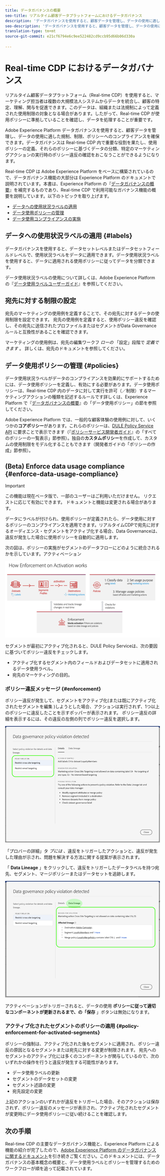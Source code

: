 ```yaml
---
title: データガバナンスの概要
seo-title: リアルタイム顧客データプラットフォームにおけるデータガバナンス
description: 'データガバナンスを使用すると、顧客データを管理し、データの使用に適した規制、制限、ポリシーへのコンプライアンスを確保できます。 '
seo-description: 'データガバナンスを使用すると、顧客データを管理し、データの使用に適した規制、制限、ポリシーへのコンプライアンスを確保できます。 '
translation-type: tm+mt
source-git-commit: e21cf6794e6c9ee522482cd9ccb95d66b06d330a

---
```



# Real-time CDP におけるデータガバナンス

リアルタイム顧客データプラットフォーム（Real-time CDP）を使用すると、マーケティング担当者は複数の大規模法人システムからデータを統合し、顧客の特定、理解、関与を促進できます。このデータは、組織または法規制によって定義された使用制限の対象となる場合があります。したがって、Real-time CDP が使用ポリシーに準拠していることを確認し、データを処理することが重要です。

Adobe Experience Platform データガバナンスを使用すると、顧客データを管理し、データの使用に適した規制、制限、ポリシーへのコンプライアンスを確保できます。データガバナンスは Real-time CDP 内で重要な役割を果たし、使用ポリシーの定義、それらのポリシーに基づくデータの分類、特定のマーケティングアクションの実行時のポリシー違反の確認をおこなうことができるようになります。

Real-time CDP は Adobe Experience Platform をベースに構築されているので、データガバナンス機能の大部分は Experience Platform のドキュメントで説明されています。本書は、Experience Platform の『[データガバナンスの概要](../../data-governance/home.md)』を補完するものであり、Real-time CDP で利用可能なガバナンス機能の概要を説明しています。以下のトピックを取り上げます。

* [データへの使用状況ラベルの適用](#labels)
* [データ使用ポリシーの管理](#policies)
* [データ使用コンプライアンスの実施](#enforcement)

## データへの使用状況ラベルの適用 {#labels}

データガバナンスを使用すると、データセットレベルまたはデータセットフィールドレベルで、使用状況ラベルをデータに適用できます。データ使用状況ラベルを使用すると、データに適用される使用ポリシーに従ってデータを分類できます。

データ使用状況ラベルの使用について詳しくは、Adobe Experience Platform の『[データ使用ラベルユーザーガイド](../../data-governance/labels/overview.md)』を参照してください。

## 宛先に対する制限の設定

宛先のマーケティングの使用例を定義することで、その宛先に対するデータの使用制限を設定できます。 宛先の使用例を定義すると、使用ポリシー違反を確認し、その宛先に送信されたプロファイルまたはセグメントがData Governanceルールと互換性があることを確認できます。

マーケティングの使用例は、宛先の編集ワークフ _ローの_ 「設定」段階で _定義できます_ 。 詳しくは、宛先のドキュメントを参照してください。


## データ使用ポリシーの管理 {#policies}

データ使用状況ラベルがデータのコンプライアンスを効果的にサポートするためには、データ使用ポリシーを定義し、有効にする必要があります。データ使用ポリシーは、Real-time CDP 内のデータに対して実行を許可（／制限）するマーケティングアクションの種類を記述するルールです詳しくは、Experience Platform で『[データガバナンスの概要](../../data-governance/home.md)』の「データ使用ポリシー」の節を参照してください。

Adobe Experience Platform では、一般的な顧客体験の使用例に対して、いくつかの&#x200B;**コアポリシー**&#x200B;があります。これらのポリシーは、[DULE Policy Service API](https://www.adobe.io/apis/experienceplatform/home/api-reference.html#!acpdr/swagger-specs/dule-policy-service.yaml) に要求ことで表示できます（『[ポリシーサービス開発者ガイド](../../data-governance/policies/overview.md)』の「すべてのポリシーの一覧表示」節参照）。独自の&#x200B;**カスタムポリシー**&#x200B;を作成して、カスタムの使用制限をモデル化することもできます（開発者ガイドの「ポリシーの作成」節参照）。

## (Beta) Enforce data usage compliance {#enforce-data-usage-compliance}

>[!IMPORTANT]
>この機能は現在ベータ版で、一部のユーザーはご利用いただけません。 リクエストに応じて有効にできます。 ドキュメントと機能は変更される場合があります。

データにラベルが付けられ、使用ポリシーが定義されたら、データ使用に対するポリシーのコンプライアンスを適用できます。リアルタイムCDPで宛先に対するオーディエンス・セグメントをアクティブ化する場合、Data Governanceは、違反が発生した場合に使用ポリシーを自動的に適用します。

次の図は、ポリシーの実施がセグメントのデータフローにどのように統合されるかを示しています。アクティベーション

![](assets/enforcement-flow.png)

セグメントが最初にアクティブ化されると、DULE Policy Serviceは、次の要因に基づいてポリシー違反をチェックします。

* アクティブ化するセグメント内のフィールドおよびデータセットに適用されるデータ使用ラベル。
* 宛先のマーケティングの目的。

### ポリシー違反メッセージ {#enforcement}

ポリシー違反が発生して、セグメントをアクティブ化(または既にアクティブ化されたセグメントを編集 [](#policy-enforcement-for-activated-segments))しようとした場合、アクションは実行されず、1つ以上のポリシーに違反したことを示すポッパーが表示されます。 ポリシー違反の詳細を表示するには、その違反の左側の列でポリシー違反を選択します。

![](assets/violation-popover.png)

「プロバーの詳細」タ *ブには* 、違反をトリガーしたアクションと、違反が発生した理由が示され、問題を解決する方法に関する提案が表示されます。

「 **Data Lineage** 」をクリックして、違反をトリガーしたデータラベルを持つ宛先、セグメント、マージポリシーまたはデータセットを追跡します。

![](assets/data-lineage.png)

アクティベーションがトリガーされると、データの使用 **ポリシーに従って適切なコンポーネントが更新されるまで、の「保存** 」ボタンは無効になります。

### アクティブ化されたセグメントのポリシーの適用 {#policy-enforcement-for-activated-segments}

ポリシーの強制は、アクティブ化された後もセグメントに適用され、ポリシー違反の原因となるセグメントまたは宛先に対する変更が制限されます。 宛先へのセグメントのアクティブ化には多くのコンポーネントが関与しているので、次のいずれかの操作を行うと違反が発生する可能性があります。

* データ使用ラベルの更新
* セグメントのデータセットの変更
* セグメント述語の変更
* 宛先設定の変更

上記のアクションのいずれかが違反をトリガーした場合、そのアクションは保存されず、ポリシー違反のメッセージが表示され、アクティブ化されたセグメントが変更時にデータ使用ポリシーに従い続けることを確認します。

## 次の手順

Real-time CDP の主要なデータガバナンス機能と、Experience Platform による機能の紹介が完了したので、[Adobe Experience Platform のデータガバナンスに関するドキュメント](../../data-governance/home.md)を引き続きご覧ください。このドキュメントには、データガバナンスの基本概念の概要と、データ使用ラベルとポリシーを管理するためのワークフローが順を追って記載されています。